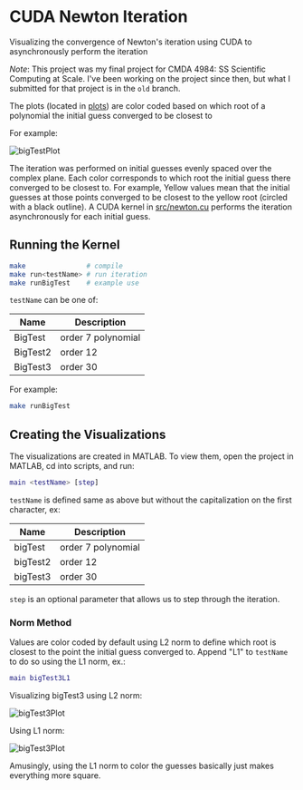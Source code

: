 # CUDA Newton Iteration

Visualizing the convergence of Newton's iteration using CUDA to asynchronously perform the iteration

*Note*: This project was my final project for CMDA 4984: SS Scientific Computing at Scale. I've been working on the project since then, but what I submitted for that project is in the `old` branch.

The plots (located in [plots](plots)) are color coded based on which root of a polynomial the initial guess converged to be closest to

For example:

![bigTestPlot](plots/bigTestPlot.JPG)

The iteration was performed on initial guesses evenly spaced over the complex plane. Each color corresponds to which root the initial guess there converged to be closest to. For example, Yellow values mean that the initial guesses at those points converged to be closest to the yellow root (circled with a black outline). A CUDA kernel in [src/newton.cu](src/newton.cu) performs the iteration asynchronously for each initial guess.

## Running the Kernel

```bash
make               # compile
make run<testName> # run iteration
make runBigTest    # example use
```

`testName` can be one of:

| Name     | Description        |
|--        |--                  |
| BigTest  | order 7 polynomial |
| BigTest2 | order 12           |
| BigTest3 | order 30           |

For example:

```bash
make runBigTest
```

## Creating the Visualizations

The visualizations are created in MATLAB. To view them, open the project in MATLAB, cd into scripts, and run:

```matlab
main <testName> [step]
```

`testName` is defined same as above but without the capitalization on the first character, ex:

| Name     | Description        |
|--        |--                  |
| bigTest  | order 7 polynomial |
| bigTest2 | order 12           |
| bigTest3 | order 30           |

`step` is an optional parameter that allows us to step through the iteration.

### Norm Method

Values are color coded by default using L2 norm to define which root is closest to the point the initial guess converged to. Append "L1" to `testName` to do so using the L1 norm, ex.:

```matlab
main bigTest3L1
```

Visualizing bigTest3 using L2 norm:

![bigTest3Plot](plots/bigTest3Plot.JPG)

Using L1 norm:

![bigTest3Plot](plots/bigTest3L1Plot.JPG)

Amusingly, using the L1 norm to color the guesses basically just makes everything more square.
